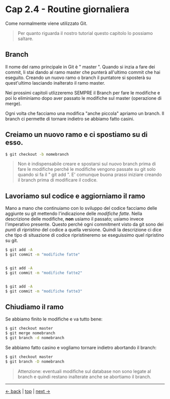 # <a name="top"></a> Cap 2.4 - Routine giornaliera

Come normalmente viene utilizzato Git.

> Per quanto riguarda il nostro tutorial questo capitolo lo possiamo saltare.



## Branch

Il nome del ramo principale in Git è " master ". Quando si inzia a fare dei commit, li stai dando al ramo master che punterà all'ultimo commit che hai eseguito. 
Creando un nuovo ramo o branch il puntatore si sposterà su quest'ultimo lasciando inalterato il ramo master.

Nei prossimi capitoli utlizzeremo SEMPRE il Branch per fare le modifiche e poi lo eliminiamo dopo aver passato le modifiche sul master (operazione di merge). 

Ogni volta che facciamo una modifica "anche piccola" apriamo un branch.
Il branch ci permette di tornare indietro se abbiamo fatto casini.



## Creiamo un nuovo ramo e ci spostiamo su di esso.

```bash
$ git checkout -b nomebranch
```

> Non è indispensabile creare e spostarsi sul nuovo branch prima di fare le modifiche perché le modifiche vengono passate su git solo quando si fa il " git add ". 
> E' comunque buona prassi iniziare creando il branch prima di modificare il codice.



## Lavoriamo sul codice e aggiorniamo il ramo

Mano a mano che continuiamo con lo sviluppo del codice facciamo delle aggiunte su git mettendo l'indicazione delle *modifiche fatte*.
Nella descrizione delle modifiche, **non** usiamo il passato; usiamo invece l'imperativo presente. Questo perché ogni commitment visto da git sono dei *punti di ripristino* del codice a quella versione.
Quindi la descrizione ci dice che tipo di situazione di codice ripristineremo se eseguissimo quel ripristino su git.

```bash
$ git add -A
$ git commit -m "modifiche fatte"


$ git add -A
$ git commit -m "modifiche fatte2"


$ git add -A
$ git commit -m "modifiche fatte3"
```



## Chiudiamo il ramo

Se abbiamo finito le modifiche e va tutto bene:

```bash
$ git checkout master
$ git merge nomebranch
$ git branch -d nomebranch
```


Se abbiamo fatto casino e vogliamo tornare indietro abortando il branch:

```bash
$ git checkout master
$ git branch -D nomebranch
```

> Attenzione: eventuali modifiche sul database non sono legate al branch e quindi restano inalterate anche se abortiamo il branch.


---

[<- back](https://github.com/flaviobordonidev/leanpubabrandnewcms/blob/master/01-base/02-git/02_00-inizializziamo_git.md)
 | [top](#top) |
[next ->](https://github.com/flaviobordonidev/leanpubabrandnewcms/blob/master/01-base/03-mockups/01_00-mockups.md)
